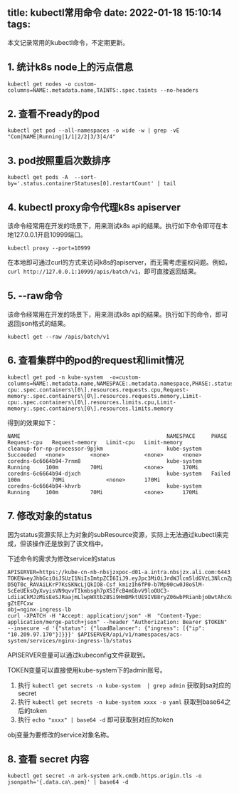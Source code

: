 title: kubectl常用命令
date: 2022-01-18 15:10:14
tags:
---
本文记录常用的kubectl命令，不定期更新。

## 1. 统计k8s node上的污点信息

```
kubectl get nodes -o custom-columns=NAME:.metadata.name,TAINTS:.spec.taints --no-headers
```

## 2. 查看不ready的pod

```
kubectl get pod --all-namespaces -o wide -w | grep -vE "Com|NAME|Running|1/1|2/2|3/3|4/4"
```

## 3. pod按照重启次数排序

```
kubectl get pods -A  --sort-by='.status.containerStatuses[0].restartCount' | tail
```

## 4. kubectl proxy命令代理k8s apiserver

该命令经常用在开发的场景下，用来测试k8s api的结果。执行如下命令即可在本地127.0.0.1开启10999端口。

```
kubectl proxy --port=10999
```

在本地即可通过curl的方式来访问k8s的apiserver，而无需考虑鉴权问题。例如，`curl http://127.0.0.1:10999/apis/batch/v1`，即可直接返回结果。

## 5. --raw命令

该命令经常用在开发的场景下，用来测试k8s api的结果。执行如下的命令，即可返回json格式的结果。

```
kubectl get --raw /apis/batch/v1
```

## 6. 查看集群中的pod的request和limit情况

```
kubectl get pod -n kube-system  -o=custom-columns=NAME:.metadata.name,NAMESPACE:.metadata.namespace,PHASE:.status.phase,Request-cpu:.spec.containers\[0\].resources.requests.cpu,Request-memory:.spec.containers\[0\].resources.requests.memory,Limit-cpu:.spec.containers\[0\].resources.limits.cpu,Limit-memory:.spec.containers\[0\].resources.limits.memory
```

得到的效果如下：

```
NAME                                              NAMESPACE     PHASE       Request-cpu   Request-memory   Limit-cpu   Limit-memory
cleanup-for-np-processor-9pjkm                    kube-system   Succeeded   <none>        <none>           <none>      <none>
coredns-6c6664b94-7rnm8                           kube-system   Running     100m          70Mi             <none>      170Mi
coredns-6c6664b94-djxch                           kube-system   Failed      100m          70Mi             <none>      170Mi
coredns-6c6664b94-khvrb                           kube-system   Running     100m          70Mi             <none>      170Mi
```

## 7. 修改对象的status

因为status资源实际上为对象的subResource资源，实际上无法通过kubectl来完成，但该操作还是放到了该文档中。

下述命令的需求为修改service的status

```
APISERVER=https://kube-cn-nb-nbsjzxpoc-d01-a.intra.nbsjzx.ali.com:6443
TOKEN=eyJhbGciOiJSUzI1NiIsImtpZCI6IiJ9.eyJpc3MiOiJrdWJlcm5ldGVzL3NlcnZpY2VhY2NvdW50Iiwia3ViZXJuZXRlcy5pby9zZXJ2aWNlYWNjb3VudC9uYW1lc3BhY2UiOiJrdWJlLXN5c3RlbSIsImt1YmVybmV0ZXMuaW8vc2VydmljZWFjY291bnQvc2VjcmV0Lm5hbWUiOiJhZG1pbi10b2tlbi1jazdkciIsImt1YmVybmV0ZXMuaW8vc2VydmljZWFjY291bnQvc2VydmljZS1hY2NvdW50Lm5hbWUiOiJhZG1pbiIsImt1YmVybmV0ZXMuaW8vc2VydmljZWFjY291bnQvc2VydmljZS1hY2NvdW50LnVpZCI6IjhkZWE4MWQ4LTU2YTgtMTFlYy05MDMyLTgwNjE1ZjA4NDI0YSIsInN1YiI6InN5c3RlbTpzZXJ2aWNlYWNjb3VudDprdWJlLXN5c3RlbTphZG1pbiJ9.O25G_MSmKRU_pIPO_9tFqDvbZm9SOM_Mix7jCJeFiZHzLiSc7n5RanP3QoEldR1IcFN4AZXzlzI1Rb0GyFQH7XmS1eLESMbKnrTR3N5s3wlRp-D5QT0c_RAVAiLKrP7KsSKNcLjQkIO8-Csf_kmizIh6fP0-b7Mp90cw0J8oSlM-ScEeUEksQyXvyisVN9qvvTIkmbsgh7pX5IFcB4mGbvV9loOUC3-LdiiaCkMJzMisEeSJRaajmLlwpWXtb2BSi9HmBMktUE9IVB8ryZ06wbPRianbjoBwtAhcXuRyj1LaEog3aJHsyMA_DOZJtvjYis60AIRZ1iBnc-gZtEFCxw
obj=nginx-ingress-lb
curl -XPATCH -H "Accept: application/json" -H  "Content-Type: application/merge-patch+json" --header "Authorization: Bearer $TOKEN" --insecure -d '{"status": {"loadBalancer": {"ingress": [{"ip": "10.209.97.170"}]}}}' $APISERVER/api/v1/namespaces/acs-system/services/nginx-ingress-lb/status
```

APISERVER变量可以通过kubeconfig文件获取到。

TOKEN变量可以直接使用kube-system下的admin账号。
1. 执行 `kubectl get secrets -n kube-system  | grep admin` 获取到sa对应的secret
2. 执行 `kubectl get secrets -n kube-system xxxx -o yaml` 获取到base64之后的token
3. 执行 `echo "xxxx" | base64 -d` 即可获取到对应的token

obj变量为要修改的service对象名称。

## 8. 查看 secret 内容

```
kubectl get secret -n ark-system ark.cmdb.https.origin.tls -o jsonpath='{.data.ca\.pem}' | base64 -d
```